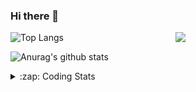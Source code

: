 ### Hi there 👋

<!--
**tao8687/tao8687** is a ✨ _special_ ✨ repository because its `README.md` (this file) appears on your GitHub profile.

Here are some ideas to get you started:

- 🔭 I’m currently working on ...
- 🌱 I’m currently learning ...
- 👯 I’m looking to collaborate on ...
- 🤔 I’m looking for help with ...
- 💬 Ask me about ...
- 📫 How to reach me: ...
- 😄 Pronouns: ...
- ⚡ Fun fact: ...
-->

<img align='right' src="https://media.giphy.com/media/M9gbBd9nbDrOTu1Mqx/giphy.gif" width="240">

  
![Top Langs](https://github-readme-stats.vercel.app/api/top-langs/?username=tao8687&layout=compact&title_color=23238E&text_color=A67D3D)

![Anurag's github stats](https://github-readme-stats.vercel.app/api?username=tao8687&show_icons=true&&text_color=A67D3D&title_color=23238E&show_icons=false&count_private=true&hide=stars)

<details>
  <summary>:zap: Coding Stats</summary>
  <br>
    
<!--START_SECTION:waka-->
![Code Time](http://img.shields.io/badge/Code%20Time-1%2C624%20hrs%2026%20mins-blue)

![Profile Views](http://img.shields.io/badge/Profile%20Views-1-blue)

**🐱 My GitHub Data** 

> 📦 1.5 MB Used in GitHub's Storage 
 > 
> 🚫 Not Opted to Hire
 > 
> 📜 56 Public Repositories 
 > 
> 🔑 25 Private Repositories 
 > 
**I'm an Early 🐤** 

```text
🌞 Morning                1434 commits        ██████████████████████░░░   87.33 % 
🌆 Daytime                87 commits          █░░░░░░░░░░░░░░░░░░░░░░░░   05.30 % 
🌃 Evening                117 commits         ██░░░░░░░░░░░░░░░░░░░░░░░   07.13 % 
🌙 Night                  4 commits           ░░░░░░░░░░░░░░░░░░░░░░░░░   00.24 % 
```
📅 **I'm Most Productive on Wednesday** 

```text
Monday                   236 commits         ████░░░░░░░░░░░░░░░░░░░░░   14.37 % 
Tuesday                  223 commits         ███░░░░░░░░░░░░░░░░░░░░░░   13.58 % 
Wednesday                290 commits         ████░░░░░░░░░░░░░░░░░░░░░   17.66 % 
Thursday                 215 commits         ███░░░░░░░░░░░░░░░░░░░░░░   13.09 % 
Friday                   233 commits         ████░░░░░░░░░░░░░░░░░░░░░   14.19 % 
Saturday                 227 commits         ███░░░░░░░░░░░░░░░░░░░░░░   13.82 % 
Sunday                   218 commits         ███░░░░░░░░░░░░░░░░░░░░░░   13.28 % 
```


📊 **This Week I Spent My Time On** 

```text
🕑︎ Time Zone: Asia/Shanghai

💬 Programming Languages: 
C++                      13 hrs 45 mins      ████████████████░░░░░░░░░   62.90 % 
Other                    1 hr 58 mins        ██░░░░░░░░░░░░░░░░░░░░░░░   09.01 % 
Markdown                 1 hr 27 mins        ██░░░░░░░░░░░░░░░░░░░░░░░   06.65 % 
Python                   1 hr 13 mins        █░░░░░░░░░░░░░░░░░░░░░░░░   05.58 % 
CMake                    1 hr 11 mins        █░░░░░░░░░░░░░░░░░░░░░░░░   05.45 % 

🔥 Editors: 
VS Code                  21 hrs 52 mins      █████████████████████████   100.00 % 

🐱‍💻 Projects: 
xju-robot                13 hrs 18 mins      ███████████████░░░░░░░░░░   60.83 % 
workspace                2 hrs 29 mins       ███░░░░░░░░░░░░░░░░░░░░░░   11.40 % 
tami_ws                  1 hr 49 mins        ██░░░░░░░░░░░░░░░░░░░░░░░   08.35 % 
ros_motion_planning      1 hr 23 mins        ██░░░░░░░░░░░░░░░░░░░░░░░   06.34 % 
cartographer_ros         54 mins             █░░░░░░░░░░░░░░░░░░░░░░░░   04.13 % 

💻 Operating System: 
Linux                    21 hrs 52 mins      █████████████████████████   100.00 % 
```

**I Mostly Code in C++** 

```text
C++                      10 repos            ███████░░░░░░░░░░░░░░░░░░   29.41 % 
Python                   10 repos            ███████░░░░░░░░░░░░░░░░░░   29.41 % 
JavaScript               2 repos             █░░░░░░░░░░░░░░░░░░░░░░░░   05.88 % 
Batchfile                1 repo              █░░░░░░░░░░░░░░░░░░░░░░░░   02.94 % 
HTML                     1 repo              █░░░░░░░░░░░░░░░░░░░░░░░░   02.94 % 
```



**Timeline**

![Lines of Code chart](https://raw.githubusercontent.com/tao8687/tao8687/master/assets/bar_graph.png)


 Last Updated on 14/07/2024 01:26:53 UTC
<!--END_SECTION:waka-->
</details>
